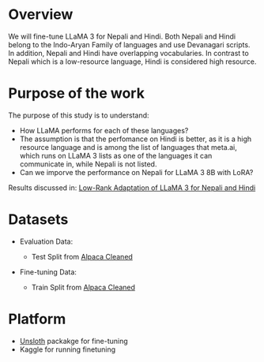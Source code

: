 # Overview
We will fine-tune LLaMA 3 for Nepali and Hindi. Both Nepali and Hindi belong to the Indo-Aryan Family of languages and use Devanagari scripts. In addition, Nepali and Hindi have overlapping vocabularies. In contrast to Nepali which is a low-resource language, Hindi is considered high resource. 

# Purpose of the work
The purpose of this study is to understand:
- How LLaMA performs for each of these languages?
- The assumption is that the perfomance on Hindi is better, as it is a high resource language and is among the list of languages that meta.ai, which runs on LLaMA 3 lists as one of the languages it can communicate in, while Nepali is not listed.
- Can we imporve the performance on Nepali for LLaMA 3 8B with LoRA?

Results discussed in: [Low-Rank Adaptation of LLaMA 3 for Nepali and Hindi](https://www.icodeformybhasa.com/p/low-rank-adaptation-of-llama-3-for)

# Datasets
- Evaluation Data:
    - Test Split from [Alpaca Cleaned](https://huggingface.co/datasets/Saugatkafley/alpaca-nepali-sft)

- Fine-tuning Data:
    - Train Split from [Alpaca Cleaned](https://huggingface.co/datasets/Saugatkafley/alpaca-nepali-sft)
    

# Platform
- [Unsloth](https://github.com/unslothai/unsloth) packakge for fine-tuning
- Kaggle for running finetuning

